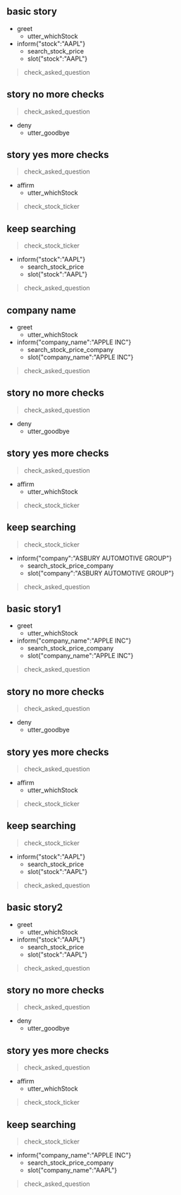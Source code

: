 ## basic story
* greet
  - utter_whichStock
* inform{"stock":"AAPL"}
  - search_stock_price
  - slot{"stock":"AAPL"}
> check_asked_question

## story no more checks
> check_asked_question
* deny
  - utter_goodbye
## story yes more checks
> check_asked_question
* affirm
  - utter_whichStock
> check_stock_ticker
## keep searching
> check_stock_ticker
* inform{"stock":"AAPL"}
  - search_stock_price
  - slot{"stock":"AAPL"}
> check_asked_question

## company name
* greet
  - utter_whichStock
* inform{"company_name":"APPLE INC"}
  - search_stock_price_company
  - slot{"company_name":"APPLE INC"}
> check_asked_question

## story no more checks
> check_asked_question
* deny
  - utter_goodbye
## story yes more checks
> check_asked_question
* affirm
  - utter_whichStock
> check_stock_ticker
## keep searching
> check_stock_ticker
* inform{"company":"ASBURY AUTOMOTIVE GROUP"}
  - search_stock_price_company
  - slot{"company":"ASBURY AUTOMOTIVE GROUP"}
> check_asked_question

## basic story1
* greet
  - utter_whichStock
* inform{"company_name":"APPLE INC"}
  - search_stock_price_company
  - slot{"company_name":"APPLE INC"}
> check_asked_question

## story no more checks
> check_asked_question
* deny
  - utter_goodbye
## story yes more checks
> check_asked_question
* affirm
  - utter_whichStock
> check_stock_ticker
## keep searching
> check_stock_ticker
* inform{"stock":"AAPL"}
  - search_stock_price
  - slot{"stock":"AAPL"}
> check_asked_question

## basic story2
* greet
  - utter_whichStock
* inform{"stock":"AAPL"}
  - search_stock_price
  - slot{"stock":"AAPL"}
> check_asked_question

## story no more checks
> check_asked_question
* deny
  - utter_goodbye
## story yes more checks
> check_asked_question
* affirm
  - utter_whichStock
> check_stock_ticker
## keep searching
> check_stock_ticker
* inform{"company_name":"APPLE INC"}
  - search_stock_price_company
  - slot{"company_name":"AAPL"}
> check_asked_question
